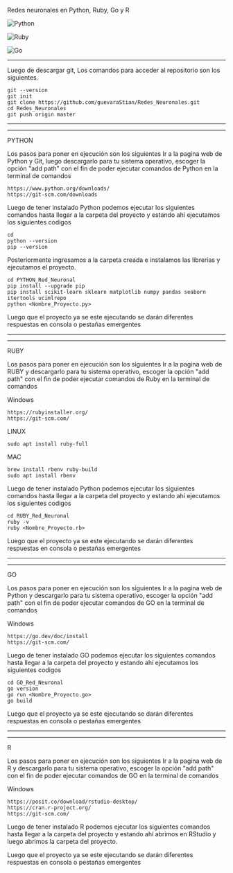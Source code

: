 Redes neuronales en Python, Ruby, Go y R

![Python](https://img.shields.io/badge/python-3670A0?style=for-the-badge&logo=python&logoColor=ffdd54)

![Ruby](https://img.shields.io/badge/Ruby_on_Rails-CC0000?logo=ruby-on-rails&logoColor=white)

![Go](https://img.shields.io/badge/Go-00ADD8?logo=Go&logoColor=white&style=for-the-badge)

----------------

Luego de descargar git, Los comandos para acceder al repositorio son los siguientes.

```Terminal de comandos
git --version
git init
git clone https://github.com/guevaraStian/Redes_Neuronales.git
cd Redes_Neuronales
git push origin master
```
---------

-----------------
PYTHON 

Los pasos para poner en ejecución son los siguientes
Ir a la pagina web de Python y Git, luego descargarlo para tu sistema operativo, escoger la opción "add path" con el fin de poder ejecutar comandos de Python en la terminal de comandos

```Pagina web
https://www.python.org/downloads/
https://git-scm.com/downloads
```
Luego de tener instalado Python podemos ejecutar los siguientes comandos hasta llegar a la carpeta del proyecto y estando ahí ejecutamos los siguientes codigos

```Terminal de comandos
cd
python --version
pip --version
```

Posteriormente ingresamos a la carpeta creada e instalamos las librerias y ejecutamos el proyecto.
```Terminal de comandos
cd PYTHON_Red_Neuronal   
pip install --upgrade pip
pip install scikit-learn sklearn matplotlib numpy pandas seaborn itertools ucimlrepo
python <Nombre_Proyecto.py>

```
Luego que el proyecto ya se este ejecutando se darán diferentes respuestas en consola o pestañas emergentes


------------------------------
-----------------------------------
RUBY

Los pasos para poner en ejecución son los siguientes
Ir a la pagina web de RUBY y descargarlo para tu sistema operativo, escoger la opción "add path" con el fin de poder ejecutar comandos de Ruby en la terminal de comandos

Windows
```Pagina web
https://rubyinstaller.org/
https://git-scm.com/
```

LINUX
```Terminal de comandos
sudo apt install ruby-full
```

MAC
```Terminal de comandos
brew install rbenv ruby-build 
sudo apt install rbenv
```

Luego de tener instalado Python podemos ejecutar los siguientes comandos hasta llegar a la carpeta del proyecto y estando ahí ejecutamos los siguientes codigos

```Terminal de comandos
cd RUBY_Red_Neuronal   
ruby -v
ruby <Nombre_Proyecto.rb>

```
Luego que el proyecto ya se este ejecutando se darán diferentes respuestas en consola o pestañas emergentes


--------------------------
------------------------

GO


Los pasos para poner en ejecución son los siguientes
Ir a la pagina web de Python y descargarlo para tu sistema operativo, escoger la opción "add path" con el fin de poder ejecutar comandos de GO en la terminal de comandos

Windows
```Pagina web
https://go.dev/doc/install
https://git-scm.com/
```

Luego de tener instalado GO podemos ejecutar los siguientes comandos hasta llegar a la carpeta del proyecto y estando ahí ejecutamos los siguientes codigos

```Terminal de comandos
cd GO_Red_Neuronal   
go version 
go run <Nombre_Proyecto.go>
go build

```
Luego que el proyecto ya se este ejecutando se darán diferentes respuestas en consola o pestañas emergentes


---------------------
-------------------

R


Los pasos para poner en ejecución son los siguientes
Ir a la pagina web de R y descargarlo para tu sistema operativo, escoger la opción "add path" con el fin de poder ejecutar comandos de GO en la terminal de comandos

Windows
```Pagina web
https://posit.co/download/rstudio-desktop/
https://cran.r-project.org/
https://git-scm.com/
```

Luego de tener instalado R podemos ejecutar los siguientes comandos hasta llegar a la carpeta del proyecto y estando ahí abrimos en RStudio y luego abrimos la carpeta del proyecto.


Luego que el proyecto ya se este ejecutando se darán diferentes respuestas en consola o pestañas emergentes
